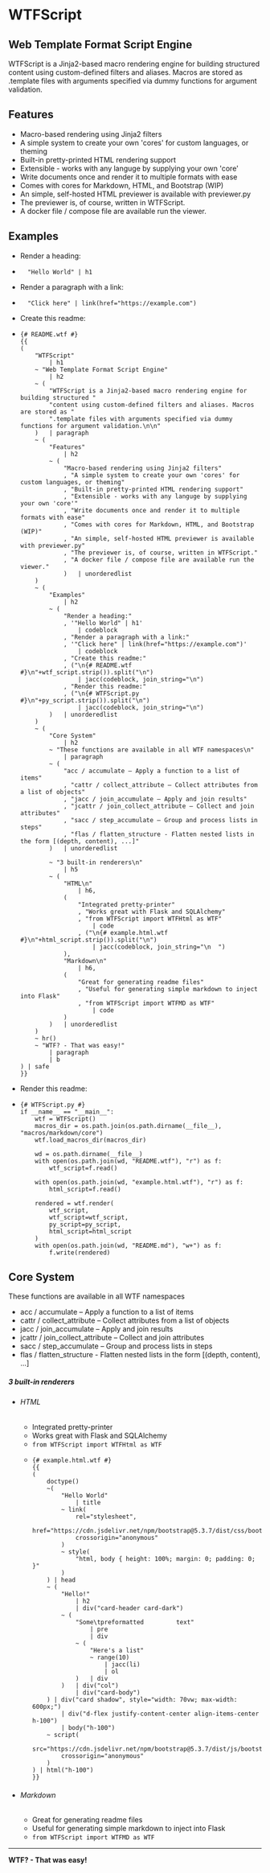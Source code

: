 # WTFScript
## Web Template Format Script Engine
WTFScript is a Jinja2-based macro rendering engine for building structured content using custom-defined filters and aliases. Macros are stored as .template files with arguments specified via dummy functions for argument validation.

## Features
- Macro-based rendering using Jinja2 filters
- A simple system to create your own 'cores' for custom languages, or theming
- Built-in pretty-printed HTML rendering support
- Extensible - works with any languge by supplying your own 'core'
- Write documents once and render it to multiple formats with ease
- Comes with cores for Markdown, HTML, and Bootstrap (WIP)
- An simple, self-hosted HTML previewer is available with previewer.py
- The previewer is, of course, written in WTFScript.
- A docker file / compose file are available run the viewer.

## Examples
- Render a heading:
-       "Hello World" | h1
- Render a paragraph with a link:
-       "Click here" | link(href="https://example.com")
- Create this readme:
-       
      {# README.wtf #}
      {{
      (
          "WTFScript"
              | h1
          ~ "Web Template Format Script Engine"
              | h2
          ~ (
              "WTFScript is a Jinja2-based macro rendering engine for building structured "
              "content using custom-defined filters and aliases. Macros are stored as "
              ".template files with arguments specified via dummy functions for argument validation.\n\n"
          )   | paragraph
          ~ (
              "Features"
                  | h2
              ~ (
                  "Macro-based rendering using Jinja2 filters"
                  , "A simple system to create your own 'cores' for custom languages, or theming"
                  , "Built-in pretty-printed HTML rendering support" 
                  , "Extensible - works with any languge by supplying your own 'core'"
                  , "Write documents once and render it to multiple formats with ease"
                  , "Comes with cores for Markdown, HTML, and Bootstrap (WIP)"
                  , "An simple, self-hosted HTML previewer is available with previewer.py"
                  , "The previewer is, of course, written in WTFScript."
                  , "A docker file / compose file are available run the viewer."
                  )   | unorderedlist
          )
          ~ (
              "Examples"
                  | h2
              ~ (
                  "Render a heading:"
                  , '"Hello World" | h1'
                      | codeblock
                  , "Render a paragraph with a link:"
                  , '"Click here" | link(href="https://example.com")'
                      | codeblock
                  , "Create this readme:"
                  , ("\n{# README.wtf #}\n"+wtf_script.strip()).split("\n")
                      | jacc(codeblock, join_string="\n")
                  , "Render this readme:"
                  , ("\n{# WTFScript.py #}\n"+py_script.strip()).split("\n")
                      | jacc(codeblock, join_string="\n")
              )   | unorderedlist
          )
          ~ (
              "Core System"
                  | h2
              ~ "These functions are available in all WTF namespaces\n"
                  | paragraph
              ~ (
                  "acc / accumulate – Apply a function to a list of items"
                  , "cattr / collect_attribute – Collect attributes from a list of objects"
                  , "jacc / join_accumulate – Apply and join results"
                  , "jcattr / join_collect_attribute – Collect and join attributes"
                  , "sacc / step_accumulate – Group and process lists in steps"
                  , "flas / flatten_structure - Flatten nested lists in the form [(depth, content), ...]"
              )   | unorderedlist
              
              ~ "3 built-in renderers\n"
                  | h5
              ~ (
                  "HTML\n"
                      | h6,
                  (
                      "Integrated pretty-printer"
                      , "Works great with Flask and SQLAlchemy"
                      , "from WTFScript import WTFHtml as WTF"
                          | code
                      , ("\n{# example.html.wtf #}\n"+html_script.strip()).split("\n")
                          | jacc(codeblock, join_string="\n  ")
                  ),
                  "Markdown\n"
                      | h6,
                  (
                      "Great for generating readme files"
                      , "Useful for generating simple markdown to inject into Flask"
                      , "from WTFScript import WTFMD as WTF"
                          | code
                  )
              )   | unorderedlist
          ) 
          ~ hr()
          ~ "WTF? - That was easy!"
              | paragraph
              | b
      ) | safe
      }}
- Render this readme:
-       
      {# WTFScript.py #}
      if __name__ == "__main__":
          wtf = WTFScript()
          macros_dir = os.path.join(os.path.dirname(__file__), "macros/markdown/core")
          wtf.load_macros_dir(macros_dir)
      
          wd = os.path.dirname(__file__)
          with open(os.path.join(wd, "README.wtf"), "r") as f:
              wtf_script=f.read()
          
          with open(os.path.join(wd, "example.html.wtf"), "r") as f:
              html_script=f.read()
      
          rendered = wtf.render(
              wtf_script,
              wtf_script=wtf_script,
              py_script=py_script,
              html_script=html_script
          )
          with open(os.path.join(wd, "README.md"), "w+") as f:
              f.write(rendered)

## Core System
These functions are available in all WTF namespaces
- acc / accumulate – Apply a function to a list of items
- cattr / collect_attribute – Collect attributes from a list of objects
- jacc / join_accumulate – Apply and join results
- jcattr / join_collect_attribute – Collect and join attributes
- sacc / step_accumulate – Group and process lists in steps
- flas / flatten_structure - Flatten nested lists in the form [(depth, content), ...]

##### 3 built-in renderers

- ###### HTML


  - Integrated pretty-printer
  - Works great with Flask and SQLAlchemy
  - `from WTFScript import WTFHtml as WTF`
  -       
        {# example.html.wtf #}
        {{
        (
            doctype()
            ~(
                "Hello World"
                    | title
                ~ link(
                    rel="stylesheet",
                    href="https://cdn.jsdelivr.net/npm/bootstrap@5.3.7/dist/css/bootstrap.min.css",
                    crossorigin="anonymous"
                )
                ~ style(
                    "html, body { height: 100%; margin: 0; padding: 0; }"
                )
            ) | head
            ~ (
                "Hello!"
                    | h2
                    | div("card-header card-dark")
                ~ (
                    "Some\tpreformatted         text"
                        | pre
                        | div
                    ~ (
                        "Here's a list"
                        ~ range(10)
                            | jacc(li)
                            | ol
                    )   | div
                )   | div("col")
                    | div("card-body")
            ) | div("card shadow", style="width: 70vw; max-width: 600px;")
                | div("d-flex justify-content-center align-items-center h-100")
                | body("h-100")
            ~ script(
                src="https://cdn.jsdelivr.net/npm/bootstrap@5.3.7/dist/js/bootstrap.bundle.min.js",
                crossorigin="anonymous"
            )
        ) | html("h-100")
        }}
- ###### Markdown


  - Great for generating readme files
  - Useful for generating simple markdown to inject into Flask
  - `from WTFScript import WTFMD as WTF`



---

**WTF? - That was easy!**